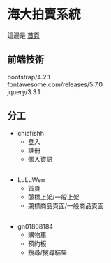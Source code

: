 # 海大拍賣系統
這邊是 [首頁](https://gn01868184.github.io/NTOU-Auction-system.github.io/index.html)
## 前端技術
bootstrap/4.2.1<br>
fontawesome.com/releases/5.7.0<br>
jquery/3.3.1<br>
## 分工
* chiafishh
  * 登入
  * 註冊
  * 個人資訊
## 
* LuLuWen
  * 首頁
  * 競標上架/一般上架
  * 競標商品頁面/一般商品頁面
## 
* gn01868184
  * 購物車
  * 預約板
  * 搜尋/搜尋結果


